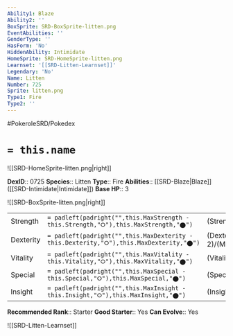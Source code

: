 ```yaml
---
Ability1: Blaze
Ability2: ''
BoxSprite: SRD-BoxSprite-litten.png
EventAbilities: ''
GenderType: ''
HasForm: 'No'
HiddenAbility: Intimidate
HomeSprite: SRD-HomeSprite-litten.png
Learnset: '[[SRD-Litten-Learnset]]'
Legendary: 'No'
Name: Litten
Number: 725
Sprite: litten.png
Type1: Fire
Type2: ''
---
```


#PokeroleSRD/Pokedex

# `= this.name`

![[SRD-HomeSprite-litten.png|right]]

**DexID**:: 0725
**Species**:: Litten
**Type**:: Fire
**Abilities**:: [[SRD-Blaze|Blaze]] ([[SRD-Intimidate|Intimidate]])
**Base HP**:: 3

![[SRD-BoxSprite-litten.png|right]]

|           |                                                                                        |                                          |
| --------- | -------------------------------------------------------------------------------------- | ---------------------------------------- |
| Strength  | `= padleft(padright("",this.MaxStrength - this.Strength,"⭘"),this.MaxStrength,"⬤")`    | (Strength::2)/(MaxStrength::4)   |
| Dexterity | `= padleft(padright("",this.MaxDexterity - this.Dexterity,"⭘"),this.MaxDexterity,"⬤")` | (Dexterity:: 2)/(MaxDexterity::5) |
| Vitality  | `= padleft(padright("",this.MaxVitality - this.Vitality,"⭘"),this.MaxVitality,"⬤")`    | (Vitality::1)/(MaxVitality::3)   |
| Special   | `= padleft(padright("",this.MaxSpecial - this.Special,"⭘"),this.MaxSpecial,"⬤")`       | (Special::2)/(MaxSpecial::4)     |
| Insight   | `= padleft(padright("",this.MaxInsight - this.Insight,"⭘"),this.MaxInsight,"⬤")`       | (Insight::1)/(MaxInsight::3)     |

**Recommended Rank**:: Starter
**Good Starter**:: Yes
**Can Evolve**:: Yes

![[SRD-Litten-Learnset]]
